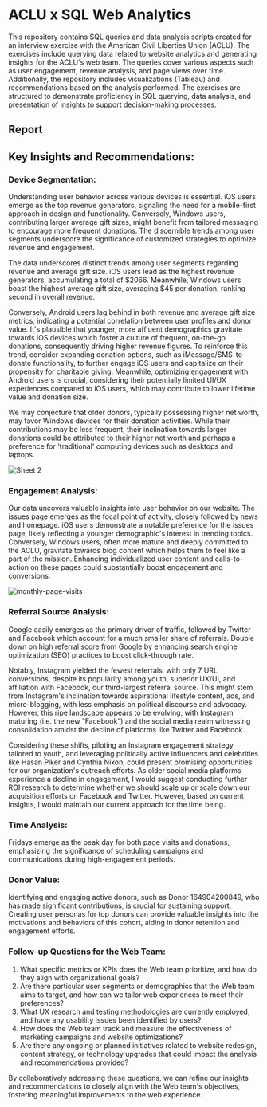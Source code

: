 # ACLU x SQL Web Analytics

This repository contains SQL queries and data analysis scripts created for an interview exercise with the American Civil Liberties Union (ACLU). The exercises include querying data related to website analytics and generating insights for the ACLU's web team. The queries cover various aspects such as user engagement, revenue analysis, and page views over time. Additionally, the repository includes visualizations (Tableau) and recommendations based on the analysis performed. The exercises are structured to demonstrate proficiency in SQL querying, data analysis, and presentation of insights to support decision-making processes.

## Report

## Key Insights and Recommendations:

### Device Segmentation:
Understanding user behavior across various devices is essential. iOS users emerge as the top revenue generators, signaling the need for a mobile-first approach in design and functionality. Conversely, Windows users, contributing larger average gift sizes, might benefit from tailored messaging to encourage more frequent donations. The discernible trends among user segments underscore the significance of customized strategies to optimize revenue and engagement.

The data underscores distinct trends among user segments regarding revenue and average gift size. iOS users lead as the highest revenue generators, accumulating a total of $2066. Meanwhile, Windows users boast the highest average gift size, averaging $45 per donation, ranking second in overall revenue.

Conversely, Android users lag behind in both revenue and average gift size metrics, indicating a potential correlation between user profiles and donor value. It's plausible that younger, more affluent demographics gravitate towards iOS devices which foster a culture of frequent, on-the-go donations, consequently driving higher revenue figures. To reinforce this trend, consider expanding donation options, such as iMessage/SMS-to- donate functionality, to further engage iOS users and capitalize on their propensity for charitable giving. Meanwhile, optimizing engagement with Android users is crucial, considering their potentially limited UI/UX experiences compared to iOS users, which may contribute to lower lifetime value and donation size.

We may conjecture that older donors, typically possessing higher net worth, may favor Windows devices for their donation activities. While their contributions may be less frequent, their inclination towards larger donations could be attributed to their higher net worth and perhaps a preference for 'traditional' computing devices such as desktops and laptops.

![Sheet 2](https://github.com/k10sj02/aclu-web-analytics-sql/assets/35823259/13332e78-e625-41c9-9720-baef93a738da)

### Engagement Analysis:
Our data uncovers valuable insights into user behavior on our website. The issues page emerges as the focal point of activity, closely followed by news and homepage. iOS users demonstrate a notable preference for the issues page, likely reflecting a younger demographic's interest in trending topics. Conversely, Windows users, often more mature and deeply committed to the ACLU, gravitate towards blog content which helps them to feel like a part of the mission. Enhancing individualized user content and calls-to-action on these pages could substantially boost engagement and conversions.

![monthly-page-visits](https://github.com/k10sj02/aclu-web-analytics-sql/assets/35823259/d0381bc4-686a-4802-8317-32f08beed370)

### Referral Source Analysis:

Google easily emerges as the primary driver of traffic, followed by Twitter and Facebook which account for a much smaller share of referrals. Double down on high referral score from Google by enhancing search engine optimization (SEO) practices to boost click-through rate.

Notably, Instagram yielded the fewest referrals, with only 7 URL conversions, despite its popularity among youth, superior UX/UI, and affiliation with Facebook, our third-largest referral source. This might stem from Instagram's inclination towards aspirational lifestyle content, ads, and micro-blogging, with less emphasis on political discourse and advocacy. However, this ripe landscape appears to be evolving, with Instagram maturing (i.e. the new “Facebook”) and the social media realm witnessing consolidation amidst the decline of platforms like Twitter and Facebook.

Considering these shifts, piloting an Instagram engagement strategy tailored to youth, and leveraging politically active influencers and celebrities like Hasan Piker and Cynthia Nixon, could present promising opportunities for our organization's outreach efforts.
As older social media platforms experience a decline in engagement, I would suggest conducting further ROI research to determine whether we should scale up or scale down our acquisition efforts on Facebook and Twitter. However, based on current insights, I would maintain our current approach for the time being.

### Time Analysis:
Fridays emerge as the peak day for both page visits and donations, emphasizing the significance of scheduling campaigns and communications during high-engagement periods.

### Donor Value:
Identifying and engaging active donors, such as Donor 164904200849, who has made significant contributions, is crucial for sustaining support. Creating user personas for top donors can provide valuable insights into the motivations and behaviors of this cohort, aiding in donor retention and engagement efforts.

### Follow-up Questions for the Web Team:
1. What specific metrics or KPIs does the Web team prioritize, and how do they align with organizational goals?
2. Are there particular user segments or demographics that the Web team aims to target, and how can we tailor web experiences to meet their preferences?
3. What UX research and testing methodologies are currently employed, and have any usability issues been identified by users?
4. How does the Web team track and measure the effectiveness of marketing campaigns and website optimizations?
5. Are there any ongoing or planned initiatives related to website redesign, content strategy, or technology upgrades that could impact the analysis and recommendations provided?

By collaboratively addressing these questions, we can refine our insights and recommendations to closely align with the Web team's objectives, fostering meaningful improvements to the web experience.
